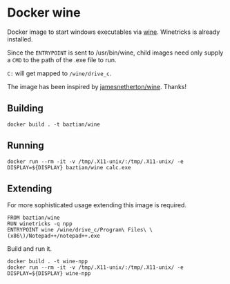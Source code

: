 # Docker wine

Docker image to start windows executables via
[wine](https://www.winehq.org/). Winetricks is already installed.

Since the `ENTRYPOINT` is sent to /usr/bin/wine, child images need
only supply a `CMD` to the path of the .exe file to run.

`C:` will get mapped to `/wine/drive_c`.

The image has been inspired by
[jamesnetherton/wine](https://hub.docker.com/r/jamesnetherton/wine/). Thanks!

## Building

    docker build . -t baztian/wine

## Running

    docker run --rm -it -v /tmp/.X11-unix/:/tmp/.X11-unix/ -e DISPLAY=${DISPLAY} baztian/wine calc.exe

## Extending

For more sophisticated usage extending this image is required.

    FROM baztian/wine
    RUN winetricks -q npp
    ENTRYPOINT wine /wine/drive_c/Program\ Files\ \(x86\)/Notepad++/notepad++.exe

Build and run it.

    docker build . -t wine-npp
    docker run --rm -it -v /tmp/.X11-unix/:/tmp/.X11-unix/ -e DISPLAY=${DISPLAY} wine-npp
